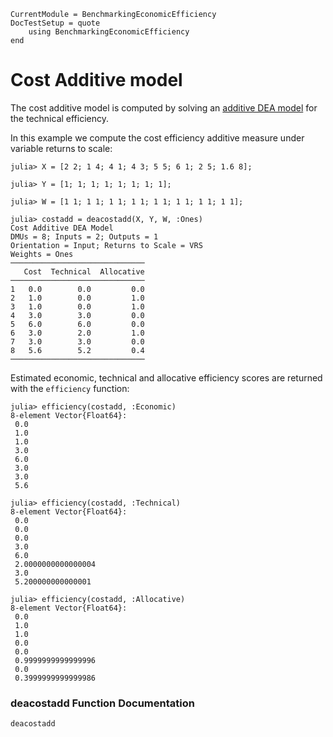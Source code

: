 ```@meta
CurrentModule = BenchmarkingEconomicEfficiency
DocTestSetup = quote
    using BenchmarkingEconomicEfficiency
end
```

# Cost Additive model

The cost additive model is computed by solving an [additive DEA model](https://javierbarbero.github.io/DataEnvelopmentAnalysis.jl/stable/technical/additive/) for the technical efficiency.

In this example we compute the cost efficiency additive measure under variable returns to scale:
```jldoctest 1
julia> X = [2 2; 1 4; 4 1; 4 3; 5 5; 6 1; 2 5; 1.6 8];

julia> Y = [1; 1; 1; 1; 1; 1; 1; 1];

julia> W = [1 1; 1 1; 1 1; 1 1; 1 1; 1 1; 1 1; 1 1];

julia> costadd = deacostadd(X, Y, W, :Ones)
Cost Additive DEA Model 
DMUs = 8; Inputs = 2; Outputs = 1
Orientation = Input; Returns to Scale = VRS
Weights = Ones
──────────────────────────────
   Cost  Technical  Allocative
──────────────────────────────
1   0.0        0.0         0.0
2   1.0        0.0         1.0
3   1.0        0.0         1.0
4   3.0        3.0         0.0
5   6.0        6.0         0.0
6   3.0        2.0         1.0
7   3.0        3.0         0.0
8   5.6        5.2         0.4
──────────────────────────────
```

Estimated economic, technical and allocative efficiency scores are returned with the `efficiency` function:
```jldoctest 1
julia> efficiency(costadd, :Economic)
8-element Vector{Float64}:
 0.0
 1.0
 1.0
 3.0
 6.0
 3.0
 3.0
 5.6

julia> efficiency(costadd, :Technical)
8-element Vector{Float64}:
 0.0
 0.0
 0.0
 3.0
 6.0
 2.0000000000000004
 3.0
 5.200000000000001

julia> efficiency(costadd, :Allocative)
8-element Vector{Float64}:
 0.0
 1.0
 1.0
 0.0
 0.0
 0.9999999999999996
 0.0
 0.3999999999999986
```

### deacostadd Function Documentation

```@docs
deacostadd
```

